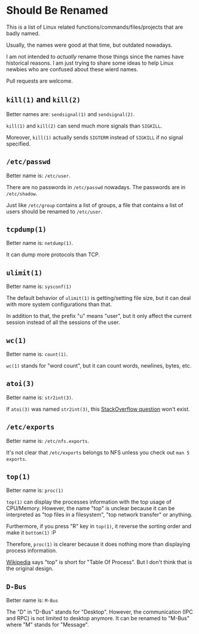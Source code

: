# Should Be Renamed

This is a list of Linux related functions/commands/files/projects that are badly named.

Usually, the names were good at that time, but outdated nowadays.

I am not intended to *actually* rename those things since the names have historical reasons. I am just trying to share some ideas to help Linux newbies who are confused about these wierd names.

Pull requests are welcome.


## `kill(1)` and `kill(2)`

Better names are: `sendsignal(1)` and `sendsignal(2)`.

`kill(1)` and `kill(2)` can send much more signals than `SIGKILL`.

Moreover, `kill(1)` actually sends `SIGTERM` instead of `SIGKILL` if no signal specified.


## `/etc/passwd`

Better name is: `/etc/user`.

There are no passwords in `/etc/passwd` nowadays. The passwords are in `/etc/shadow`.

Just like `/etc/group` contains a list of groups, a file that contains a list of users should be renamed to `/etc/user`.


## `tcpdump(1)`

Better name is: `netdump(1)`.

It can dump more protocols than TCP.


## `ulimit(1)`

Better name is: `sysconf(1)`

The default behavior of `ulimit(1)` is getting/setting file size, but it can deal with more system configurations than that.

In addition to that, the prefix "u" means "user", but it only affect the current session instead of all the sessions of the user.


## `wc(1)`

Better name is: `count(1)`.

`wc(1)` stands for "word count", but it can count words, newlines, bytes, etc.


## `atoi(3)`

Better name is: `str2int(3)`.

If `atoi(3)` was named `str2int(3)`, this [StackOverflow question](https://stackoverflow.com/questions/2909768/where-did-the-name-atoi-come-from) won't exist.


## `/etc/exports`

Better name is: `/etc/nfs.exports`.

It's not clear that `/etc/exports` belongs to NFS unless you check out `man 5 exports`.


## `top(1)`

Better name is: `proc(1)`

`top(1)` can display the processes information with the top usage of CPU/Memory. However, the name "top" is unclear because it can be interpreted as "top files in a filesystem", "top network transfer" or anything.

Furthermore, if you press "R" key in `top(1)`, it reverse the sorting order and make it `bottom(1)` :P

Therefore, `proc(1)` is clearer because it does nothing more than displaying process information.

[Wikipedia](https://en.wikipedia.org/wiki/Top_%28software%29) says "top" is short for "Table Of Process". But I don't think that is the original design.


## `D-Bus`

Better name is: `M-Bus`

The "D" in "D-Bus" stands for "Desktop". However, the communication (IPC and RPC) is not limited to desktop anymore. It can be renamed to "M-Bus" where "M" stands for "Message".
